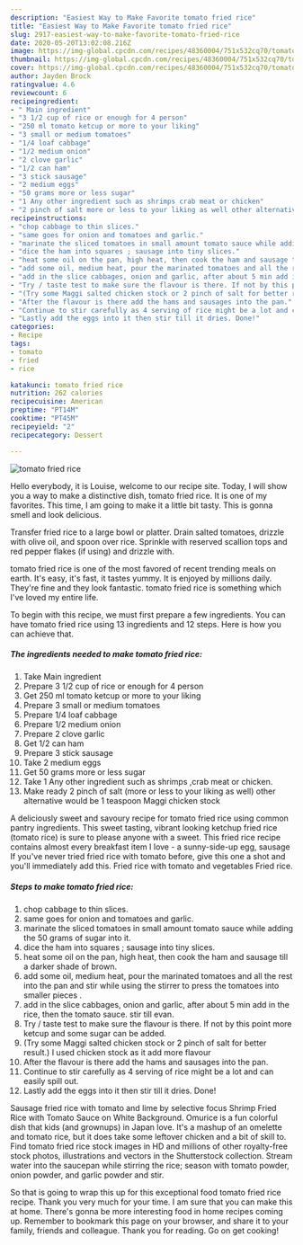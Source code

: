 ```yaml
---
description: "Easiest Way to Make Favorite tomato fried rice"
title: "Easiest Way to Make Favorite tomato fried rice"
slug: 2917-easiest-way-to-make-favorite-tomato-fried-rice
date: 2020-05-20T13:02:08.216Z
image: https://img-global.cpcdn.com/recipes/48360004/751x532cq70/tomato-fried-rice-recipe-main-photo.jpg
thumbnail: https://img-global.cpcdn.com/recipes/48360004/751x532cq70/tomato-fried-rice-recipe-main-photo.jpg
cover: https://img-global.cpcdn.com/recipes/48360004/751x532cq70/tomato-fried-rice-recipe-main-photo.jpg
author: Jayden Brock
ratingvalue: 4.6
reviewcount: 6
recipeingredient:
- " Main ingredient"
- "3 1/2 cup of rice or enough for 4 person"
- "250 ml tomato ketcup or more to your liking"
- "3 small or medium tomatoes"
- "1/4 loaf cabbage"
- "1/2 medium onion"
- "2 clove garlic"
- "1/2 can ham"
- "3 stick sausage"
- "2 medium eggs"
- "50 grams more or less sugar"
- "1 Any other ingredient such as shrimps crab meat or chicken"
- "2 pinch of salt more or less to your liking as well other alternative would be 1 teaspoon Maggi chicken stock"
recipeinstructions:
- "chop cabbage to thin slices."
- "same goes for onion and tomatoes and garlic."
- "marinate the sliced tomatoes in small amount tomato sauce while adding the 50 grams of sugar into it."
- "dice the ham into squares ; sausage into tiny slices."
- "heat some oil on the pan, high heat, then cook the ham and sausage till a darker shade of brown."
- "add some oil, medium heat, pour the marinated tomatoes and all the rest into the pan and stir while using the stirrer to press the tomatoes into smaller pieces ."
- "add in the slice cabbages, onion and garlic, after about 5 min add in the rice, then the tomato sauce. stir till evan."
- "Try / taste test to make sure the flavour is there. If not by this point more ketcup and some sugar can be added."
- "(Try some Maggi salted chicken stock or 2 pinch of salt for better result.) I used chicken stock as it add more flavour"
- "After the flavour is there add the hams and sausages into the pan."
- "Continue to stir carefully as 4 serving of rice might be a lot and can easily spill out."
- "Lastly add the eggs into it then stir till it dries. Done!"
categories:
- Recipe
tags:
- tomato
- fried
- rice

katakunci: tomato fried rice 
nutrition: 262 calories
recipecuisine: American
preptime: "PT14M"
cooktime: "PT45M"
recipeyield: "2"
recipecategory: Dessert

---
```



![tomato fried rice](https://img-global.cpcdn.com/recipes/48360004/751x532cq70/tomato-fried-rice-recipe-main-photo.jpg)

Hello everybody, it is Louise, welcome to our recipe site. Today, I will show you a way to make a distinctive dish, tomato fried rice. It is one of my favorites. This time, I am going to make it a little bit tasty. This is gonna smell and look delicious.

Transfer fried rice to a large bowl or platter. Drain salted tomatoes, drizzle with olive oil, and spoon over rice. Sprinkle with reserved scallion tops and red pepper flakes (if using) and drizzle with.

tomato fried rice is one of the most favored of recent trending meals on earth. It's easy, it's fast, it tastes yummy. It is enjoyed by millions daily. They're fine and they look fantastic. tomato fried rice is something which I've loved my entire life.


To begin with this recipe, we must first prepare a few ingredients. You can have tomato fried rice using 13 ingredients and 12 steps. Here is how you can achieve that.

<!--inarticleads1-->

##### The ingredients needed to make tomato fried rice:

1. Take  Main ingredient
1. Prepare 3 1/2 cup of rice or enough for 4 person
1. Get 250 ml tomato ketcup or more to your liking
1. Prepare 3 small or medium tomatoes
1. Prepare 1/4 loaf cabbage
1. Prepare 1/2 medium onion
1. Prepare 2 clove garlic
1. Get 1/2 can ham
1. Prepare 3 stick sausage
1. Take 2 medium eggs
1. Get 50 grams more or less sugar
1. Take 1 Any other ingredient such as shrimps ,crab meat or chicken.
1. Make ready 2 pinch of salt (more or less to your liking as well) other alternative would be 1 teaspoon Maggi chicken stock


A deliciously sweet and savoury recipe for tomato fried rice using common pantry ingredients. This sweet tasting, vibrant looking ketchup fried rice (tomato rice) is sure to please anyone with a sweet. This fried rice recipe contains almost every breakfast item I love - a sunny-side-up egg, sausage If you&#39;ve never tried fried rice with tomato before, give this one a shot and you&#39;ll immediately add this. Fried rice with tomato and vegetables Fried rice. 

<!--inarticleads2-->

##### Steps to make tomato fried rice:

1. chop cabbage to thin slices.
1. same goes for onion and tomatoes and garlic.
1. marinate the sliced tomatoes in small amount tomato sauce while adding the 50 grams of sugar into it.
1. dice the ham into squares ; sausage into tiny slices.
1. heat some oil on the pan, high heat, then cook the ham and sausage till a darker shade of brown.
1. add some oil, medium heat, pour the marinated tomatoes and all the rest into the pan and stir while using the stirrer to press the tomatoes into smaller pieces .
1. add in the slice cabbages, onion and garlic, after about 5 min add in the rice, then the tomato sauce. stir till evan.
1. Try / taste test to make sure the flavour is there. If not by this point more ketcup and some sugar can be added.
1. (Try some Maggi salted chicken stock or 2 pinch of salt for better result.) I used chicken stock as it add more flavour
1. After the flavour is there add the hams and sausages into the pan.
1. Continue to stir carefully as 4 serving of rice might be a lot and can easily spill out.
1. Lastly add the eggs into it then stir till it dries. Done!


Sausage fried rice with tomato and lime by selective focus Shrimp Fried Rice with Tomato Sauce on White Background. Omurice is a fun colorful dish that kids (and grownups) in Japan love. It&#39;s a mashup of an omelette and tomato rice, but it does take some leftover chicken and a bit of skill to. Find tomato fried rice stock images in HD and millions of other royalty-free stock photos, illustrations and vectors in the Shutterstock collection. Stream water into the saucepan while stirring the rice; season with tomato powder, onion powder, and garlic powder and stir. 

So that is going to wrap this up for this exceptional food tomato fried rice recipe. Thank you very much for your time. I am sure that you can make this at home. There's gonna be more interesting food in home recipes coming up. Remember to bookmark this page on your browser, and share it to your family, friends and colleague. Thank you for reading. Go on get cooking!
